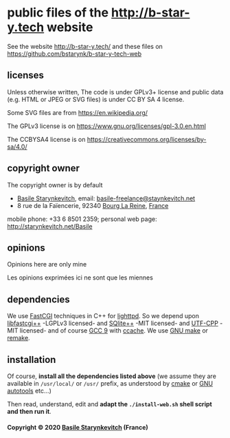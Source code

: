 # public files of the http://b-star-y.tech website

See the website http://b-star-y.tech/ and these files on https://github.com/bstarynk/b-star-y-tech-web

## licenses

Unless otherwise written, The code is under GPLv3+ license and public data
(e.g. HTML or JPEG or SVG files) is under CC BY SA 4 license.

Some SVG files are from https://en.wikipedia.org/

The GPLv3 license is on https://www.gnu.org/licenses/gpl-3.0.en.html 

The CCBYSA4 license is on https://creativecommons.org/licenses/by-sa/4.0/

## copyright owner

The copyright owner is by default

 *  [Basile Starynkevitch](http://starynkevitch.net/Basile/), email:   <basile-freelance@staynkevitch.net>
 *  8 rue de la Faïencerie,
   92340 [Bourg La Reine](https://en.wikipedia.org/wiki/Bourg-la-Reine),
   [France](http://en.wikipedia.org/wiki/France)
   
   mobile phone: +33 6 8501 2359; 
   personal web page: http://starynkevitch.net/Basile

## opinions

Opinions here are only mine

Les opinions exprimées ici ne sont que les miennes


## dependencies

We use [FastCGI](https://en.wikipedia.org/wiki/FastCGI) techniques in
C++ for [lighttpd](https://www.lighttpd.net/). So we depend upon
[libfastcgi++](https://fastcgipp.isatec.ca/) -LGPLv3 licensed- and
[SQlite++](https://github.com/SRombauts/SQLiteCpp) -MIT licensed- and
[UTF-CPP](https://github.com/ww898/utf-cpp) -MIT licensed- and of
course [GCC 9](https://gcc.gnu.org/gcc-9/) with [ccache](https://ccache.dev/).
We use [GNU make](https://www.gnu.org/software/make/) or [remake](http://bashdb.sourceforge.net/remake/).


## installation

Of course, **install all the dependencies listed above** (we assume
they are available in `/usr/local/` or `/usr/` prefix, as understood
by [cmake](http://cmake.org/) or [GNU
autotools](https://en.wikipedia.org/wiki/GNU_Autotools) etc...)

Then read, understand, edit and **adapt the `./install-web.sh` shell script and then run it**.

#### Copyright © 2020 [Basile Starynkevitch](http://starynkevitch.net/Basile/index_en.html) (France)

